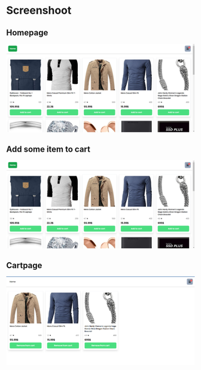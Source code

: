 # Screenshoot

## Homepage
![img.png](assets/img.png)

## Add some item to cart
![img_1.png](assets/img_1.png)

## Cartpage
![img_2.png](assets/img_2.png)
